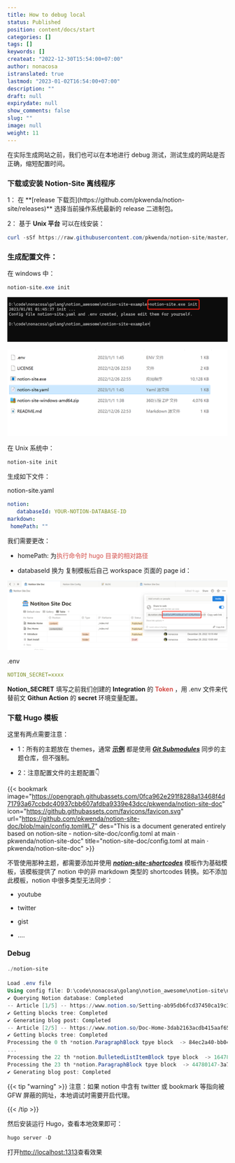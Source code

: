 ```yaml
---
title: How to debug local
status: Published
position: content/docs/start
categories: []
tags: []
keywords: []
createat: "2022-12-30T15:54:00+07:00"
author: nonacosa
istranslated: true
lastmod: "2023-01-02T16:54:00+07:00"
description: ""
draft: null
expirydate: null
show_comments: false
slug: ""
image: null
weight: 11
---
```

在实际生成网站之前，我们也可以在本地进行 debug 测试，测试生成的网站是否正确，缩短配置时间。

### 下载或安装 Notion-Site 离线程序
<!--more-->1： 在 **[release 下载页](https://github.com/pkwenda/notion-site/releases)** 选择当前操作系统最新的 release 二进制包。

2： 基于 **Unix 平台** 可以在线安装：


 ```powershell
 curl -sSf https://raw.githubusercontent.com/pkwenda/notion-site/master/install.sh | sh
 ```
 

### 生成配置文件：
在 windows 中：


 ```powershell
 notion-site.exe init
 ```
 ![](media/s3.us-west-2.amazonaws.com_1c0c5ac5-cec7-406b-a0c1-a096aa230c24.png)

![](media/s3.us-west-2.amazonaws.com_c0577af5-0e60-4baa-8cb0-d959f824e204.png)

在 Unix 系统中：


 ```powershell
 notion-site init
 ```
 生成如下文件：

notion-site.yaml


 ```yaml
 notion:
    databaseId: YOUR-NOTION-DATABASE-ID
markdown:
  homePath: ""
 ```
 我们需要更改：

- homePath: 为<span style="color: rgba(212, 76, 71, 1);">执行命令时 hugo 目录的相对路径</span>

- databaseId 换为 复制模板后自己 workspace 页面的 page id：

![](media/s3.us-west-2.amazonaws.com_79543d1b-5cb4-4329-89ef-3289191e7231.png)

.env


 ```yaml
 NOTION_SECRET=xxxx
 ```
  **Notion_SECRET** 填写之前我们创建的 **Integration** 的<span style="color: rgba(212, 76, 71, 1);"> **Token** </span>，用 .env 文件来代替前文 **Githun Action** 的 **secret** 环境变量配置。



### 下载 Hugo 模板
这里有两点需要注意：

- 1：所有的主题放在 themes，通常 **[示例](https://github.com/pkwenda/notion-site-doc/tree/main/themes)** 都是使用 ***[Git Submodules](https://git-scm.com/book/en/v2/Git-Tools-Submodules)*** 同步的主题仓库，但不强制。

- 2：注意配置文件的主题配置👇

{{< bookmark image="https://opengraph.githubassets.com/0fca962e291f8288a13468f4d71793a67ccbdc40937cbb607afdba9339e43dcc/pkwenda/notion-site-doc" icon="https://github.githubassets.com/favicons/favicon.svg" url="https://github.com/pkwenda/notion-site-doc/blob/main/config.toml#L7"  des="This is a document generated entirely based on notion-site - notion-site-doc/config.toml at main · pkwenda/notion-site-doc"  title="notion-site-doc/config.toml at main · pkwenda/notion-site-doc"  >}}

不管使用那种主题，都需要添加并使用 ***[notion-site-shortcodes](https://github.com/pkwenda/notion-site-shortcodes)*** 模板作为基础模板，该模板提供了 notion 中的非 markdown 类型的 shortcodes 转换。如不添加此模板，notion 中很多类型无法同步：

- youtube

- twitter

- gist

- ….



### Debug



 ```powershell
 ./notion-site

Load .env file
Using config file: D:\code\nonacosa\golang\notion_awesome\notion-site\notion-site.yaml
✔ Querying Notion database: Completed
-- Article [1/5] -- https://www.notion.so/Setting-ab95db6fcd37450ca19c17e0c3fa99d9 
✔ Getting blocks tree: Completed
✔ Generating blog post: Completed
-- Article [2/5] -- https://www.notion.so/Doc-Home-3dab2163acdb415aaf6514b3c00368c5 
✔ Getting blocks tree: Completed
Processing the 0 th *notion.ParagraphBlock tpye block  -> 84ec2a40-bb04-443a-8e1e-1e66379be280
...
Processing the 22 th *notion.BulletedListItemBlock tpye block  -> 16478784-72cc-4f4e-8362-8344235ead44
Processing the 23 th *notion.ParagraphBlock tpye block  -> 44780147-3a79-411f-8f75-b6a667af1d12
✔ Generating blog post: Completed
 ```
 

{{< tip "warning" >}}
注意：如果 notion 中含有 twitter 或 bookmark 等指向被 GFW 屏蔽的网址，本地调试时需要开启代理。

{{< /tip >}}



然后安装运行 Hugo，查看本地效果即可：


 ```powershell
 hugo server -D
 ```
 打开[http://localhost:1313](http://localhost:1313)查看效果

